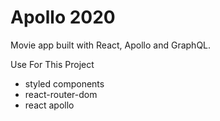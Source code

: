 # Apollo 2020

Movie app built with React, Apollo and GraphQL.

Use For This Project
- styled components
- react-router-dom
- react apollo